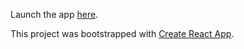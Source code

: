 Launch the app [here](https://11kyle.github.io/react-todo-table/).

This project was bootstrapped with [Create React App](https://github.com/facebook/create-react-app).
